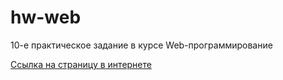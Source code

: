 # hw-web
10-е практическое задание в курсе Web-программирование

[Ссылка на страницу в интернете](https://github.com/Irina-64/hw-web)

